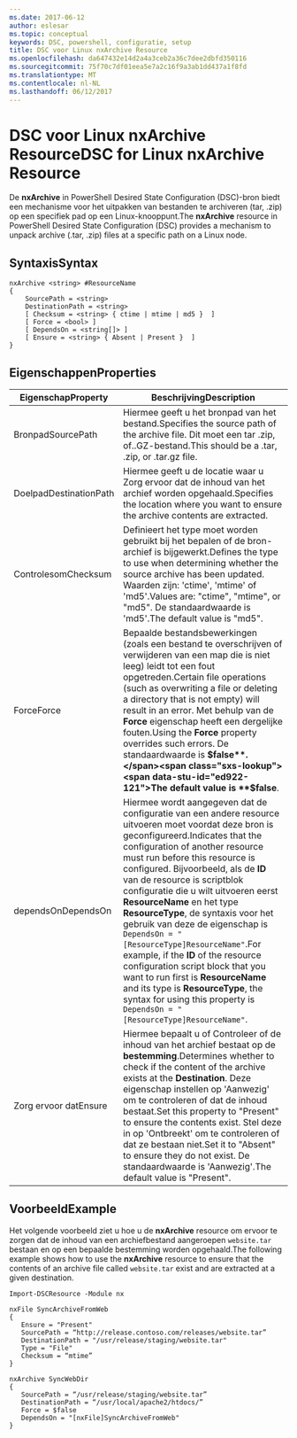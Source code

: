 ```yaml
---
ms.date: 2017-06-12
author: eslesar
ms.topic: conceptual
keywords: DSC, powershell, configuratie, setup
title: DSC voor Linux nxArchive Resource
ms.openlocfilehash: da647432e14d2a4a3ceb2a36c7dee2dbfd350116
ms.sourcegitcommit: 75f70c7df01eea5e7a2c16f9a3ab1dd437a1f8fd
ms.translationtype: MT
ms.contentlocale: nl-NL
ms.lasthandoff: 06/12/2017
---
```

# <a name="dsc-for-linux-nxarchive-resource"></a><span data-ttu-id="ed922-103">DSC voor Linux nxArchive Resource</span><span class="sxs-lookup"><span data-stu-id="ed922-103">DSC for Linux nxArchive Resource</span></span>

<span data-ttu-id="ed922-104">De **nxArchive** in PowerShell Desired State Configuration (DSC)-bron biedt een mechanisme voor het uitpakken van bestanden te archiveren (tar, .zip) op een specifiek pad op een Linux-knooppunt.</span><span class="sxs-lookup"><span data-stu-id="ed922-104">The **nxArchive** resource in PowerShell Desired State Configuration (DSC) provides a mechanism to unpack archive (.tar, .zip) files at a specific path on a Linux node.</span></span>

## <a name="syntax"></a><span data-ttu-id="ed922-105">Syntaxis</span><span class="sxs-lookup"><span data-stu-id="ed922-105">Syntax</span></span>

```
nxArchive <string> #ResourceName
{
    SourcePath = <string>
    DestinationPath = <string>
    [ Checksum = <string> { ctime | mtime | md5 }  ]
    [ Force = <bool> ]
    [ DependsOn = <string[]> ]
    [ Ensure = <string> { Absent | Present }  ]
}
```

## <a name="properties"></a><span data-ttu-id="ed922-106">Eigenschappen</span><span class="sxs-lookup"><span data-stu-id="ed922-106">Properties</span></span>

|  <span data-ttu-id="ed922-107">Eigenschap</span><span class="sxs-lookup"><span data-stu-id="ed922-107">Property</span></span> |  <span data-ttu-id="ed922-108">Beschrijving</span><span class="sxs-lookup"><span data-stu-id="ed922-108">Description</span></span> | 
|---|---|
| <span data-ttu-id="ed922-109">Bronpad</span><span class="sxs-lookup"><span data-stu-id="ed922-109">SourcePath</span></span>| <span data-ttu-id="ed922-110">Hiermee geeft u het bronpad van het bestand.</span><span class="sxs-lookup"><span data-stu-id="ed922-110">Specifies the source path of the archive file.</span></span> <span data-ttu-id="ed922-111">Dit moet een tar .zip, of..GZ-bestand.</span><span class="sxs-lookup"><span data-stu-id="ed922-111">This should be a .tar, .zip, or .tar.gz file.</span></span> | 
| <span data-ttu-id="ed922-112">Doelpad</span><span class="sxs-lookup"><span data-stu-id="ed922-112">DestinationPath</span></span>| <span data-ttu-id="ed922-113">Hiermee geeft u de locatie waar u Zorg ervoor dat de inhoud van het archief worden opgehaald.</span><span class="sxs-lookup"><span data-stu-id="ed922-113">Specifies the location where you want to ensure the archive contents are extracted.</span></span>| 
| <span data-ttu-id="ed922-114">Controlesom</span><span class="sxs-lookup"><span data-stu-id="ed922-114">Checksum</span></span>| <span data-ttu-id="ed922-115">Definieert het type moet worden gebruikt bij het bepalen of de bron-archief is bijgewerkt.</span><span class="sxs-lookup"><span data-stu-id="ed922-115">Defines the type to use when determining whether the source archive has been updated.</span></span> <span data-ttu-id="ed922-116">Waarden zijn: 'ctime', 'mtime' of 'md5'.</span><span class="sxs-lookup"><span data-stu-id="ed922-116">Values are: "ctime", "mtime", or "md5".</span></span> <span data-ttu-id="ed922-117">De standaardwaarde is 'md5'.</span><span class="sxs-lookup"><span data-stu-id="ed922-117">The default value is "md5".</span></span>| 
| <span data-ttu-id="ed922-118">Force</span><span class="sxs-lookup"><span data-stu-id="ed922-118">Force</span></span>| <span data-ttu-id="ed922-119">Bepaalde bestandsbewerkingen (zoals een bestand te overschrijven of verwijderen van een map die is niet leeg) leidt tot een fout opgetreden.</span><span class="sxs-lookup"><span data-stu-id="ed922-119">Certain file operations (such as overwriting a file or deleting a directory that is not empty) will result in an error.</span></span> <span data-ttu-id="ed922-120">Met behulp van de **Force** eigenschap heeft een dergelijke fouten.</span><span class="sxs-lookup"><span data-stu-id="ed922-120">Using the **Force** property overrides such errors.</span></span> <span data-ttu-id="ed922-121">De standaardwaarde is **$false**.</span><span class="sxs-lookup"><span data-stu-id="ed922-121">The default value is **$false**.</span></span>| 
| <span data-ttu-id="ed922-122">dependsOn</span><span class="sxs-lookup"><span data-stu-id="ed922-122">DependsOn</span></span> | <span data-ttu-id="ed922-123">Hiermee wordt aangegeven dat de configuratie van een andere resource uitvoeren moet voordat deze bron is geconfigureerd.</span><span class="sxs-lookup"><span data-stu-id="ed922-123">Indicates that the configuration of another resource must run before this resource is configured.</span></span> <span data-ttu-id="ed922-124">Bijvoorbeeld, als de **ID** van de resource is scriptblok configuratie die u wilt uitvoeren eerst **ResourceName** en het type **ResourceType**, de syntaxis voor het gebruik van deze de eigenschap is `DependsOn = "[ResourceType]ResourceName"`.</span><span class="sxs-lookup"><span data-stu-id="ed922-124">For example, if the **ID** of the resource configuration script block that you want to run first is **ResourceName** and its type is **ResourceType**, the syntax for using this property is `DependsOn = "[ResourceType]ResourceName"`.</span></span>| 
| <span data-ttu-id="ed922-125">Zorg ervoor dat</span><span class="sxs-lookup"><span data-stu-id="ed922-125">Ensure</span></span>| <span data-ttu-id="ed922-126">Hiermee bepaalt u of Controleer of de inhoud van het archief bestaat op de **bestemming**.</span><span class="sxs-lookup"><span data-stu-id="ed922-126">Determines whether to check if the content of the archive exists at the **Destination**.</span></span> <span data-ttu-id="ed922-127">Deze eigenschap instellen op 'Aanwezig' om te controleren of dat de inhoud bestaat.</span><span class="sxs-lookup"><span data-stu-id="ed922-127">Set this property to "Present" to ensure the contents exist.</span></span> <span data-ttu-id="ed922-128">Stel deze in op 'Ontbreekt' om te controleren of dat ze bestaan niet.</span><span class="sxs-lookup"><span data-stu-id="ed922-128">Set it to "Absent" to ensure they do not exist.</span></span> <span data-ttu-id="ed922-129">De standaardwaarde is 'Aanwezig'.</span><span class="sxs-lookup"><span data-stu-id="ed922-129">The default value is "Present".</span></span>| 

## <a name="example"></a><span data-ttu-id="ed922-130">Voorbeeld</span><span class="sxs-lookup"><span data-stu-id="ed922-130">Example</span></span>

<span data-ttu-id="ed922-131">Het volgende voorbeeld ziet u hoe u de **nxArchive** resource om ervoor te zorgen dat de inhoud van een archiefbestand aangeroepen `website.tar` bestaan en op een bepaalde bestemming worden opgehaald.</span><span class="sxs-lookup"><span data-stu-id="ed922-131">The following example shows how to use the **nxArchive** resource to ensure that the contents of an archive file called `website.tar` exist and are extracted at a given destination.</span></span>

```
Import-DSCResource -Module nx 

nxFile SyncArchiveFromWeb
{
   Ensure = "Present"
   SourcePath = “http://release.contoso.com/releases/website.tar”
   DestinationPath = "/usr/release/staging/website.tar"
   Type = "File"
   Checksum = “mtime”
}

nxArchive SyncWebDir
{
   SourcePath = “/usr/release/staging/website.tar”
   DestinationPath = “/usr/local/apache2/htdocs/”
   Force = $false
   DependsOn = "[nxFile]SyncArchiveFromWeb"
} 
```

